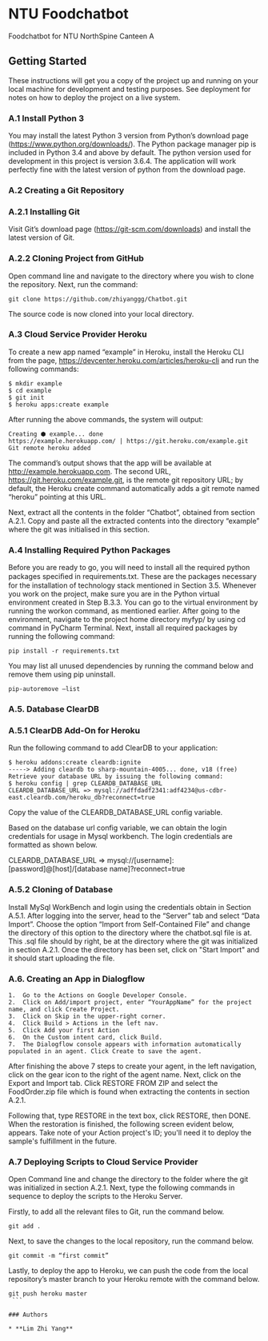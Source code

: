# NTU Foodchatbot

Foodchatbot for NTU NorthSpine Canteen A

## Getting Started

These instructions will get you a copy of the project up and running on your local machine for development and testing purposes. See deployment for notes on how to deploy the project on a live system. 

### A.1 Install Python 3 
You may install the latest Python 3 version from Python’s download page (https://www.python.org/downloads/). The Python package manager pip is included in Python 3.4 and above by default. The python version used for development in this project is version 3.6.4. The application will work perfectly fine with the latest version of python from the download page.

### A.2 Creating a Git Repository

### A.2.1 Installing Git 
Visit Git’s download page (https://git-scm.com/downloads) and install the latest version of Git.

### A.2.2 Cloning Project from GitHub 
Open command line and navigate to the directory where you wish to clone the repository. Next, run the command:
```
git clone https://github.com/zhiyanggg/Chatbot.git  
```
The source code is now cloned into your local directory. 

### A.3 Cloud Service Provider Heroku
To create a new app named “example” in Heroku, install the Heroku CLI from the page, https://devcenter.heroku.com/articles/heroku-cli and run the following commands:
```
$ mkdir example
$ cd example
$ git init
$ heroku apps:create example
```

After running the above commands, the system will output:
```
Creating ⬢ example... done
https://example.herokuapp.com/ | https://git.heroku.com/example.git
Git remote heroku added
```

The command’s output shows that the app will be available at http://example.herokuapp.com. The second URL, https://git.heroku.com/example.git, is the remote git repository URL; by default, the Heroku create command automatically adds a git remote named “heroku” pointing at this URL.

Next, extract all the contents in the folder “Chatbot”, obtained from section A.2.1. Copy and paste all the extracted contents into the directory “example” where the git was initialised in this section.

### A.4 Installing Required Python Packages 
Before you are ready to go, you will need to install all the required python packages speciﬁed in requirements.txt. These are the packages necessary for the installation of technology stack mentioned in Section 3.5. Whenever you work on the project, make sure you are in the Python virtual environment created in Step B.3.3. You can go to the virtual environment by running the workon command, as mentioned earlier. After going to the environment, navigate to the project home directory myfyp/ by using cd command in PyCharm Terminal. Next, install all required packages by running the following command:

```
pip install -r requirements.txt
```

You may list all unused dependencies by running the command below and remove them using pip uninstall.
```
pip-autoremove –list
```

### A.5. Database ClearDB 

### A.5.1 ClearDB Add-On for Heroku
Run the following command to add ClearDB to your application:

```
$ heroku addons:create cleardb:ignite
-----> Adding cleardb to sharp-mountain-4005... done, v18 (free)
Retrieve your database URL by issuing the following command:
$ heroku config | grep CLEARDB_DATABASE_URL
CLEARDB_DATABASE_URL => mysql://adffdadf2341:adf4234@us-cdbr-east.cleardb.com/heroku_db?reconnect=true
```

Copy the value of the CLEARDB_DATABASE_URL config variable.

Based on the database url config variable, we can obtain the login credentials for usage in Mysql workbench. The login credentials are formatted as shown below.

CLEARDB_DATABASE_URL => mysql://[username]:[password]@[host]/[database name]?reconnect=true

### A.5.2 Cloning of Database
Install MySql WorkBench and login using the credentials obtain in Section A.5.1. 
After logging into the server, head to the “Server” tab and select “Data Import”. Choose the option “Import from Self-Contained File” and change the directory of this option to the directory where the chatbot.sql file is at. This .sql file should by right, be at the directory where the git was initialized in section A.2.1. Once the directory has been set, click on "Start Import" and it should start uploading the file.

### A.6. Creating an App in Dialogflow
```
1.	Go to the Actions on Google Developer Console.
2.	Click on Add/import project, enter “YourAppName” for the project name, and click Create Project.
3.	Click on Skip in the upper-right corner.
4.	Click Build > Actions in the left nav.
5.	Click Add your first Action
6.	On the Custom intent card, click Build.
7.	The Dialogflow console appears with information automatically populated in an agent. Click Create to save the agent.
```

After finishing the above 7 steps to create your agent, in the left navigation, click on the gear icon to the right of the agent name. Next, click on the Export and Import tab. Click RESTORE FROM ZIP and select the FoodOrder.zip file which is found when extracting the contents in section A.2.1.

Following that, type RESTORE in the text box, click RESTORE, then DONE. When the restoration is finished, the following screen evident below, appears. Take note of your Action project's ID; you'll need it to deploy the sample's fulfillment in the future.
 

### A.7 Deploying Scripts to Cloud Service Provider
Open Command line and change the directory to the folder where the git was initialized in section A.2.1. Next, type the following commands in sequence to deploy the scripts to the Heroku Server. 

Firstly, to add all the relevant files to Git, run the command below. 
```
git add .
```

Next, to save the changes to the local repository, run the command below.
```
git commit -m “first commit”
```

Lastly, to deploy the app to Heroku, we can push the code from the local repository’s master branch to your Heroku remote with the command below.
```
git push heroku master
 ```

### Authors

* **Lim Zhi Yang** 
